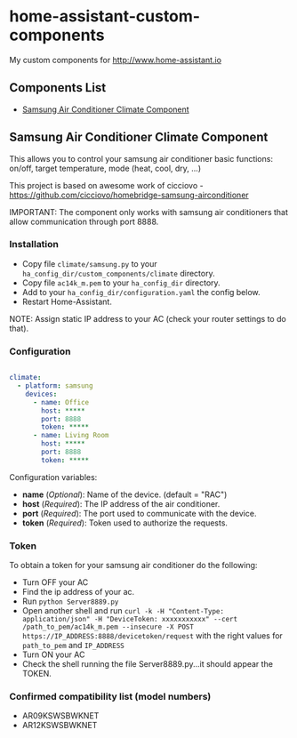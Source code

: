 # home-assistant-custom-components

My custom components for http://www.home-assistant.io

Components List
---------------

 * [Samsung Air Conditioner Climate Component](#samsung-climate-component)

## Samsung Air Conditioner Climate Component

This allows you to control your samsung air conditioner basic functions: on/off, target temperature, mode (heat, cool, dry, ...)

This project is based on awesome work of cicciovo - https://github.com/cicciovo/homebridge-samsung-airconditioner

IMPORTANT: The component only works with samsung air conditioners that allow communication through port 8888.

### Installation

- Copy file `climate/samsung.py` to your `ha_config_dir/custom_components/climate` directory.
- Copy file `ac14k_m.pem` to your `ha_config_dir` directory. 
- Add to your `ha_config_dir/configuration.yaml` the config below.
- Restart Home-Assistant.

NOTE: Assign static IP address to your AC (check your router settings to do that).

### Configuration

```yaml

climate:
  - platform: samsung
    devices:
      - name: Office
        host: *****
        port: 8888
        token: *****
      - name: Living Room
        host: *****
        port: 8888
        token: *****

```

Configuration variables:

- **name** (*Optional*): Name of the device. (default = "RAC")
- **host** (*Required*): The IP address of the air conditioner.
- **port** (*Required*): The port used to communicate with the device.
- **token** (*Required*): Token used to authorize the requests.

### Token

To obtain a token for your samsung air conditioner do the following:

- Turn OFF your AC
- Find the ip address of your ac.
- Run `python Server8889.py`
- Open another shell and run `curl -k -H "Content-Type: application/json" -H "DeviceToken: xxxxxxxxxxx" --cert /path_to_pem/ac14k_m.pem --insecure -X POST https://IP_ADDRESS:8888/devicetoken/request` with the right values for `path_to_pem` and `IP_ADDRESS`
- Turn ON your AC
- Check the shell running the file Server8889.py...it should appear the TOKEN.

### Confirmed compatibility list (model numbers)

- AR09KSWSBWKNET
- AR12KSWSBWKNET


